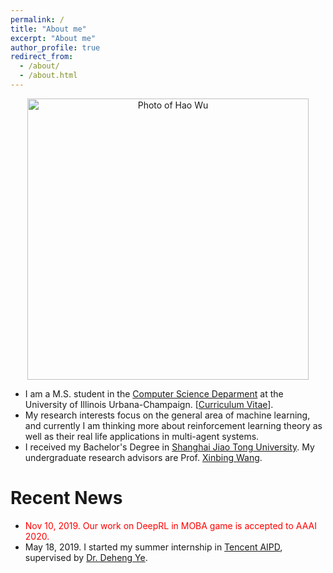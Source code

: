 ```yaml
---
permalink: /
title: "About me"
excerpt: "About me"
author_profile: true
redirect_from: 
  - /about/
  - /about.html
---
```


<center>
  <img src="https://albertwu96.github.io/images/haowu.jpeg" alt="Photo of Hao Wu" width="450"/>
</center>

* I am a M.S. student in the [Computer Science Deparment](https://cs.illinois.edu/) at the University of Illinois Urbana-Champaign. [[Curriculum Vitae](https://albertwu96.github.io/files/wuhao_cv_2020.pdf)].
* My research interests focus on the general area of machine learning, and currently I am thinking more about reinforcement learning theory as well as their real life applications in multi-agent systems.
* I received my Bachelor's Degree in [Shanghai Jiao Tong University](http://en.sjtu.edu.cn/). My undergraduate research advisors are Prof. [Xinbing Wang](http://www.cs.sjtu.edu.cn/~wang-xb/).

<script type='text/javascript' id='clustrmaps' src='//cdn.clustrmaps.com/map_v2.js?cl=ffffff&w=300&t=n&d=V9V0w7npnmo-y4EGo1Ss0TXITRWzme3wHD7iNwLGWPk&co=1d3a4f&cmo=3acc3a&cmn=ff5353&ct=ffffff'></script>

# Recent News

* <span style="color:red">Nov 10, 2019. Our work on DeepRL in MOBA game is accepted to AAAI 2020.</span>
* May 18, 2019. I started my summer internship in [Tencent AIPD](https://ai.qq.com/hr/ailab.shtml), supervised by [Dr. Deheng Ye](https://yedeheng.weebly.com/).
